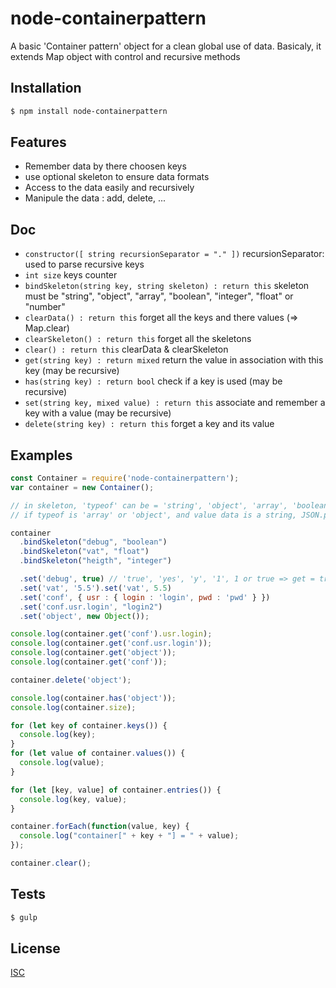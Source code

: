 # node-containerpattern
A basic 'Container pattern' object for a clean global use of data.
Basicaly, it extends Map object with control and recursive methods


## Installation

```bash
$ npm install node-containerpattern
```

## Features

  * Remember data by there choosen keys
  * use optional skeleton to ensure data formats
  * Access to the data easily and recursively
  * Manipule the data : add, delete, ...

## Doc

* ``` constructor([ string recursionSeparator = "." ]) ``` recursionSeparator: used to parse recursive keys
* ``` int size ``` keys counter
* ``` bindSkeleton(string key, string skeleton) : return this ``` skeleton must be "string", "object", "array", "boolean", "integer", "float" or "number"
* ``` clearData() : return this ``` forget all the keys and there values (=> Map.clear)
* ``` clearSkeleton() : return this ``` forget all the skeletons
* ``` clear() : return this ``` clearData & clearSkeleton
* ``` get(string key) : return mixed ``` return the value in association with this key (may be recursive)
* ``` has(string key) : return bool ``` check if a key is used (may be recursive)
* ``` set(string key, mixed value) : return this ``` associate and remember a key with a value (may be recursive)
* ``` delete(string key) : return this ``` forget a key and its value

## Examples

```js
const Container = require('node-containerpattern');
var container = new Container();

// in skeleton, 'typeof' can be = 'string', 'object', 'array', 'boolean', 'integer', 'float', 'number'
// if typeof is 'array' or 'object', and value data is a string, JSON.parse is apply before throw any error

container
  .bindSkeleton("debug", "boolean")
  .bindSkeleton("vat", "float")
  .bindSkeleton("heigth", "integer")

  .set('debug', true) // 'true', 'yes', 'y', '1', 1 or true => get = true, else => get = false
  .set('vat', '5.5').set('vat', 5.5)
  .set('conf', { usr : { login : 'login', pwd : 'pwd' } })
  .set('conf.usr.login', "login2")
  .set('object', new Object());

console.log(container.get('conf').usr.login);
console.log(container.get('conf.usr.login'));
console.log(container.get('object'));
console.log(container.get('conf'));

container.delete('object');

console.log(container.has('object'));
console.log(container.size);

for (let key of container.keys()) {
  console.log(key);
}
for (let value of container.values()) {
  console.log(value);
}

for (let [key, value] of container.entries()) {
  console.log(key, value);
}

container.forEach(function(value, key) {
  console.log("container[" + key + "] = " + value);
});

container.clear();
```

## Tests

```bash
$ gulp
```

## License

  [ISC](LICENSE)
